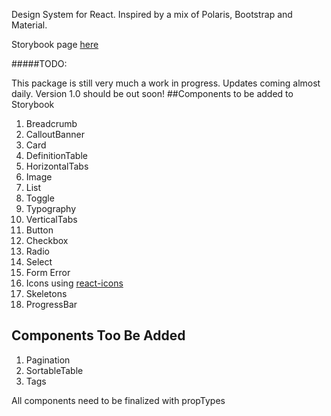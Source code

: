 Design System for React. Inspired by a mix of Polaris, Bootstrap and Material.

Storybook page [here](https://jmdesign.netlify.com/)

#####TODO:

This package is still very much a work in progress. Updates coming almost daily. Version 1.0 should be out soon!
##Components to be added to Storybook

1. Breadcrumb
1. CalloutBanner
1. Card
1. DefinitionTable
1. HorizontalTabs
1. Image
1. List
1. Toggle
1. Typography
1. VerticalTabs
1. Button
1. Checkbox
1. Radio
1. Select
1. Form Error
1. Icons using [react-icons](https://react-icons.github.io/search)
1. Skeletons
1. ProgressBar

## Components Too Be Added

1. Pagination
1. SortableTable
1. Tags

All components need to be finalized with propTypes
